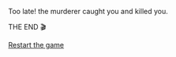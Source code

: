 Too late! the murderer caught you and killed you.

THE END 🎬

[Restart the game](../begin-journey.md)